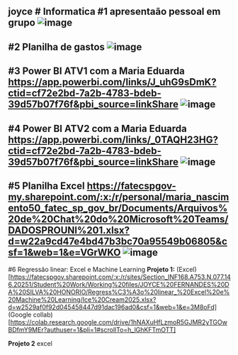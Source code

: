 joyce # Informatica
#1 apresentaão pessoal em grupo
![image](https://github.com/user-attachments/assets/d240b1d7-90e2-40ba-b243-e2589dd64567)
------------------------------------------------------------------------------------------------------------------------------------------------------
#2 Planilha de gastos
![image](https://github.com/user-attachments/assets/8ca2ba10-9331-499a-896d-5fc2319b2904)
------------------------------------------------------------------------------------------------------------------------------------------------------
#3 Power BI ATV1 com a Maria Eduarda
https://app.powerbi.com/links/J_uhG9sDmK?ctid=cf72e2bd-7a2b-4783-bdeb-39d57b07f76f&pbi_source=linkShare
![image](https://github.com/user-attachments/assets/3aee0799-3510-4c97-85ff-7fd306097606)
------------------------------------------------------------------------------------------------------------------------------------------------------
#4 Power BI ATV2 com a Maria Eduarda
https://app.powerbi.com/links/_0TAQH23HG?ctid=cf72e2bd-7a2b-4783-bdeb-39d57b07f76f&pbi_source=linkShare
![image](https://github.com/user-attachments/assets/71fda173-e974-4280-afed-cddcf1526173)
------------------------------------------------------------------------------------------------------------------------------------------------------
#5 Planilha Excel
https://fatecspgov-my.sharepoint.com/:x:/r/personal/maria_nascimento50_fatec_sp_gov_br/Documents/Arquivos%20de%20Chat%20do%20Microsoft%20Teams/DADOSPROUNI%201.xlsx?d=w22a9cd47e4bd47b3bc70a95549b06805&csf=1&web=1&e=VGrWKO
![image](https://github.com/user-attachments/assets/2620c6c0-ac50-434c-a884-cf9b6174b660)
------------------------------------------------------------------------------------------------------------------------------------------------------
#6 Regressão linear: Excel e Machine Learning
**Projeto 1:** (Excel)[https://fatecspgov.sharepoint.com/:x:/r/sites/Section_INF168.A753.N.077.146.20251/Student%20Work/Working%20files/JOYCE%20FERNANDES%20DA%20SILVA%20HONORIO/Regress%C3%A3o%20linear_%20Excel%20e%20Machine%20Learning/Ice%20Cream2025.xlsx?d=w2529af0f92d045458447d91dac196ad0&csf=1&web=1&e=3M8oFd]
(Google collab)[https://colab.research.google.com/drive/1hNAXuHfLzmoR5GJMR2yTGOwBDfmY9MEr?authuser=1&pli=1#scrollTo=h_lGhKFTmOTT]

**Projeto 2**
excel

